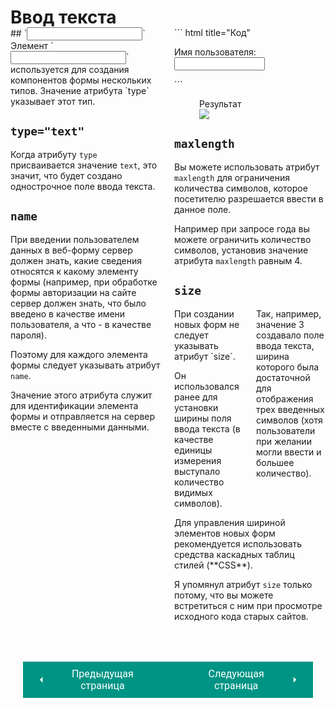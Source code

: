 # Ввод текста

<div style="display:flex;margin-top:-20px;" markdown>
<div style="flex:1;margin-right:20px;width:40%;" markdown>
## `<input>`
Элемент `<input>` используется для создания компонентов формы нескольких типов. Значение атрибута `type` указывает этот тип.

## `type="text"`
Когда атрибуту `type` присваивается значение `text`, это значит, что будет создано однострочное поле ввода текста.

## `name`
При введении пользователем данных в веб-форму сервер должен знать, какие сведения относятся к какому элементу формы (например, при обработке формы авторизации на сайте сервер должен знать, что было введено в качестве имени пользователя, а что - в качестве пароля).

Поэтому для каждого элемента формы следует указывать атрибут `name`.

Значение этого атрибута служит для идентификации элемента формы и отправляется на сервер вместе с введенными данными.
</div>
<div style="flex:1;width:60%;" markdown>
``` html title="Код"
<form action="https://www.primer.ru/login.php">
    <p>Имя пользователя:
        <input type="text" name="username" 
        size="15" maxlength="30" />
    </p>
</form>
```

<figure><figcaption>Результат</figcaption><img src="/sitetest/assets/images/forminputex.png"></figure>

## `maxlength`
Вы можете использовать атрибут `maxlength` для ограничения количества символов, которое посетителю разрешается ввести в данное поле.

Например при запросе года вы можете ограничить количество символов, установив значение атрибута `maxlength` равным 4.

## `size`

<div style="display:flex;" markdown>
<div style="flex:1;margin-right:20px;width:50%;" markdown>
При создании новых форм не следует указывать атрибут `size`.

Он использовался ранее для установки ширины поля ввода текста (в качестве единицы измерения выступало количество видимых символов).
</div>
<div style="flex:1;width:50%;" markdown>
Так, например, значение 3 создавало поле ввода текста, ширина которого была достаточной для отображения трех введенных символов (хотя пользователи при желании могли ввести и большее количество).
</div></div>
Для управления шириной элементов новых форм рекомендуется использовать средства каскадных таблиц стилей (**CSS**).

Я упомянул атрибут `size` только потому, что вы можете встретиться с ним при просмотре исходного кода старых сайтов.
</div></div>

<div style="display: flex; justify-content: space-between; padding: 20px; margin-top:30px;"><button class="custom-button" style="background-color: rgb(0, 148, 133); color: white; font-family: 'Roboto', sans-serif; border: none; cursor: pointer; padding: 10px 20px; font-size: 16px; display: flex; align-items: center;" onclick="window.location.href='/sitetest/html/forms/struct'"><svg xmlns="http://www.w3.org/2000/svg" viewBox="0 0 24 24" style="fill: white; width: 20px; height: 20px;"><path d="M15 18l-6-6 6-6" /></svg><span style="margin: 0 10px;">Предыдущая страница</span></button><button class="custom-button" style="background-color: rgb(0, 148, 133); color: white; font-family: 'Roboto', sans-serif; border: none; cursor: pointer; padding: 10px 20px; font-size: 16px; display: flex; align-items: center;" onclick="window.location.href='/sitetest/html/forms/pass'"><span style="margin: 0 10px;">Следующая страница</span><svg xmlns="http://www.w3.org/2000/svg" viewBox="0 0 24 24" style="fill: white; width: 20px; height: 20px;"><path d="M9 18l6-6-6-6" /></svg></button></div>
